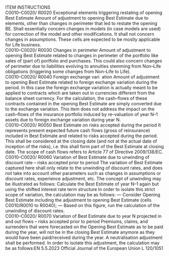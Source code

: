  
ITEM  INSTRUCTIONS  
C0010–C0020/ 
R0020  Exceptional elements 
triggering restating of 
opening Best Estimate  Amount of adjustment to opening Best Estimate due to elements, other than 
changes in perimeter that led to restate the opening BE. 
Shall essentially concern changes in models (in case models are used) for 
correction of the model and other modifications. It shall not concern changes 
in assumptions. 
These cells are expected to be mostly applicable for Life business.  
C0010–C0020/ 
R0030  Changes in perimeter  Amount of adjustment to opening Best Estimate related to changes in perimeter 
of the portfolio like sales of (part of) portfolio and purchases. This could also 
concern changes of perimeter due to liabilities evolving to annuities stemming 
from Non–Life obligations (triggering some changes from Non–Life to Life).  
C0010–C0020/ 
R0040  Foreign exchange vari ­
ation  Amount of adjustment to opening Best Estimate related to foreign exchange 
variation during the period. 
In this case the foreign exchange variation is actually meant to be applied to 
contracts which are taken out in currencies different from the balance sheet 
currency. For the calculation, the cash–flows of these contracts contained in the 
opening Best Estimate are simply converted due to the exchange variation. 
This item does not address the impact on the cash–flows of the insurance 
portfolio induced by re–valuation of year N–1 assets due to foreign exchange 
variation during year N.  
C0010–C0020/ 
R0050  Best Estimate on risks 
accepted during the 
period  It represents present expected future cash flows (gross of reinsurance) included in 
Best Estimate and related to risks accepted during the period. 
This shall be considered at the closing date (and not at the actual date of inception 
of the risks), i.e. this shall form part of the Best Estimate at closing date. 
The scope of cash flows refers to Article 77 of Directive 2009/138/EC.  
C0010–C0020/ 
R0060  Variation of Best 
Estimate due to 
unwinding of discount 
rate – risks accepted 
prior to period  The variation of Best Estimate captured here shall only relate to the unwinding of 
discount rates, and does not take into account other parameters such as changes 
in assumptions or discount rates, experience adjustment, etc. 
The concept of unwinding may be illustrated as follows: Calculate the Best 
Estimate of year N–1 again but using the shifted interest rate term structure 
In order to isolate this strict scope of variation, the calculation may be as follows: 
— Consider Opening Best Estimate including the adjustment to opening Best 
Estimate (cells C0010/R0010 to R0040); 
— Based on this figure, run the calculation of the unwinding of discount rates.  
C0010–C0020/ 
R0070  Variation of Best 
Estimate due to year N 
projected in and out 
flows – risks accepted 
prior to period  Premiums, claims, and surrenders that were forecasted on the Opening Best 
Estimate as to be paid during the year, will not be in the closing Best Estimate 
anymore as they would have been paid/received during the year. A neutralisation 
adjustment shall be performed. 
In order to isolate this adjustment, the calculation may be as follows:EN  5.5.2023 Official Journal of the European Union L 120/1051